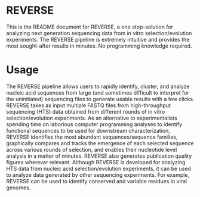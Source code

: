 # REVERSE
This is the README document for REVERSE, a one stop-solution for analyzing next generation sequencing data from in vitro selection/evolution experiments. The REVERSE pipeline is extremely intuitive and provides the most sought-after results in minutes. No programming knowledge required.                             


# Usage

The REVERSE pipeline allows users to rapidly identify, cluster, and analyze nucleic acid sequences from large (and sometimes difficult to interpret for the uninitiated) sequencing files to generate usable results with a few clicks. REVERSE takes as input multiple FASTQ files from high-throughput sequencing (HTS) data obtained from different rounds of in vitro selection/evolution experiments. As an alternative to experimentalists spending time on laborious computer programming analyses to identify functional sequences to be used for downstream characterization, REVERSE identifies the most abundant sequences/sequence families, graphically compares and tracks the emergence of each selected sequence across various rounds of selection, and enables their nucleotide level analysis in a matter of minutes. REVERSE also generates publication quality figures wherever relevant. Although REVERSE is developed for analyzing HTS data from nucleic acid selection/evolution experiments, it can be used to analyze data generated by other sequencing experiments. For example, REVERSE can be used to identify conserved and variable residues in viral genomes.

